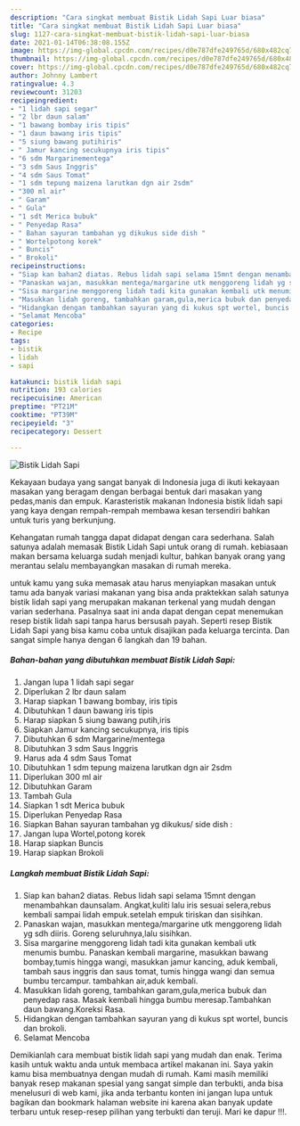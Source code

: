 ```yaml
---
description: "Cara singkat membuat Bistik Lidah Sapi Luar biasa"
title: "Cara singkat membuat Bistik Lidah Sapi Luar biasa"
slug: 1127-cara-singkat-membuat-bistik-lidah-sapi-luar-biasa
date: 2021-01-14T06:38:08.155Z
image: https://img-global.cpcdn.com/recipes/d0e787dfe249765d/680x482cq70/bistik-lidah-sapi-foto-resep-utama.jpg
thumbnail: https://img-global.cpcdn.com/recipes/d0e787dfe249765d/680x482cq70/bistik-lidah-sapi-foto-resep-utama.jpg
cover: https://img-global.cpcdn.com/recipes/d0e787dfe249765d/680x482cq70/bistik-lidah-sapi-foto-resep-utama.jpg
author: Johnny Lambert
ratingvalue: 4.3
reviewcount: 31203
recipeingredient:
- "1 lidah sapi segar"
- "2 lbr daun salam"
- "1 bawang bombay iris tipis"
- "1 daun bawang iris tipis"
- "5 siung bawang putihiris"
- " Jamur kancing secukupnya iris tipis"
- "6 sdm Margarinementega"
- "3 sdm Saus Inggris"
- "4 sdm Saus Tomat"
- "1 sdm tepung maizena larutkan dgn air 2sdm"
- "300 ml air"
- " Garam"
- " Gula"
- "1 sdt Merica bubuk"
- " Penyedap Rasa"
- " Bahan sayuran tambahan yg dikukus side dish "
- " Wortelpotong korek"
- " Buncis"
- " Brokoli"
recipeinstructions:
- "Siap kan bahan2 diatas. Rebus lidah sapi selama 15mnt dengan menambahkan daunsalam. Angkat,kuliti lalu iris sesuai selera,rebus kembali sampai lidah empuk.setelah empuk tiriskan dan sisihkan."
- "Panaskan wajan, masukkan mentega/margarine utk menggoreng lidah yg sdh diiris. Goreng seluruhnya,lalu sisihkan."
- "Sisa margarine menggoreng lidah tadi kita gunakan kembali utk menumis bumbu. Panaskan kembali margarine, masukkan bawang bombay,tumis hingga wangi, masukkan jamur kancing, aduk kembali, tambah saus inggris dan saus tomat, tumis hingga wangi dan semua bumbu tercampur. tambahkan air,aduk kembali."
- "Masukkan lidah goreng, tambahkan garam,gula,merica bubuk dan penyedap rasa. Masak kembali hingga bumbu meresap.Tambahkan daun bawang.Koreksi Rasa."
- "Hidangkan dengan tambahkan sayuran yang di kukus spt wortel, buncis dan brokoli."
- "Selamat Mencoba"
categories:
- Recipe
tags:
- bistik
- lidah
- sapi

katakunci: bistik lidah sapi 
nutrition: 193 calories
recipecuisine: American
preptime: "PT21M"
cooktime: "PT39M"
recipeyield: "3"
recipecategory: Dessert

---
```



![Bistik Lidah Sapi](https://img-global.cpcdn.com/recipes/d0e787dfe249765d/680x482cq70/bistik-lidah-sapi-foto-resep-utama.jpg)

Kekayaan budaya yang sangat banyak di Indonesia juga di ikuti kekayaan masakan yang beragam dengan berbagai bentuk dari masakan yang pedas,manis dan empuk. Karasteristik makanan Indonesia bistik lidah sapi yang kaya dengan rempah-rempah membawa kesan tersendiri bahkan untuk turis yang berkunjung.




Kehangatan rumah tangga dapat didapat dengan cara sederhana. Salah satunya adalah memasak Bistik Lidah Sapi untuk orang di rumah. kebiasaan makan bersama keluarga sudah menjadi kultur, bahkan banyak orang yang merantau selalu membayangkan masakan di rumah mereka.

untuk kamu yang suka memasak atau harus menyiapkan masakan untuk tamu ada banyak variasi makanan yang bisa anda praktekkan salah satunya bistik lidah sapi yang merupakan makanan terkenal yang mudah dengan varian sederhana. Pasalnya saat ini anda dapat dengan cepat menemukan resep bistik lidah sapi tanpa harus bersusah payah.
Seperti resep Bistik Lidah Sapi yang bisa kamu coba untuk disajikan pada keluarga tercinta. Dan sangat simple hanya dengan 6 langkah dan 19 bahan.


<!--inarticleads1-->

##### Bahan-bahan yang dibutuhkan membuat Bistik Lidah Sapi:

1. Jangan lupa 1 lidah sapi segar
1. Diperlukan 2 lbr daun salam
1. Harap siapkan 1 bawang bombay, iris tipis
1. Dibutuhkan 1 daun bawang iris tipis
1. Harap siapkan 5 siung bawang putih,iris
1. Siapkan  Jamur kancing secukupnya, iris tipis
1. Dibutuhkan 6 sdm Margarine/mentega
1. Dibutuhkan 3 sdm Saus Inggris
1. Harus ada 4 sdm Saus Tomat
1. Dibutuhkan 1 sdm tepung maizena larutkan dgn air 2sdm
1. Diperlukan 300 ml air
1. Dibutuhkan  Garam
1. Tambah  Gula
1. Siapkan 1 sdt Merica bubuk
1. Diperlukan  Penyedap Rasa
1. Siapkan  Bahan sayuran tambahan yg dikukus/ side dish :
1. Jangan lupa  Wortel,potong korek
1. Harap siapkan  Buncis
1. Harap siapkan  Brokoli




<!--inarticleads2-->

##### Langkah membuat  Bistik Lidah Sapi:

1. Siap kan bahan2 diatas. Rebus lidah sapi selama 15mnt dengan menambahkan daunsalam. Angkat,kuliti lalu iris sesuai selera,rebus kembali sampai lidah empuk.setelah empuk tiriskan dan sisihkan.
1. Panaskan wajan, masukkan mentega/margarine utk menggoreng lidah yg sdh diiris. Goreng seluruhnya,lalu sisihkan.
1. Sisa margarine menggoreng lidah tadi kita gunakan kembali utk menumis bumbu. Panaskan kembali margarine, masukkan bawang bombay,tumis hingga wangi, masukkan jamur kancing, aduk kembali, tambah saus inggris dan saus tomat, tumis hingga wangi dan semua bumbu tercampur. tambahkan air,aduk kembali.
1. Masukkan lidah goreng, tambahkan garam,gula,merica bubuk dan penyedap rasa. Masak kembali hingga bumbu meresap.Tambahkan daun bawang.Koreksi Rasa.
1. Hidangkan dengan tambahkan sayuran yang di kukus spt wortel, buncis dan brokoli.
1. Selamat Mencoba




Demikianlah cara membuat bistik lidah sapi yang mudah dan enak. Terima kasih untuk waktu anda untuk membaca artikel makanan ini. Saya yakin kamu bisa membuatnya dengan mudah di rumah. Kami masih memiliki banyak resep makanan spesial yang sangat simple dan terbukti, anda bisa menelusuri di web kami, jika anda terbantu konten ini jangan lupa untuk bagikan dan bookmark halaman website ini karena akan banyak update terbaru untuk resep-resep pilihan yang terbukti dan teruji. Mari ke dapur !!!. 

